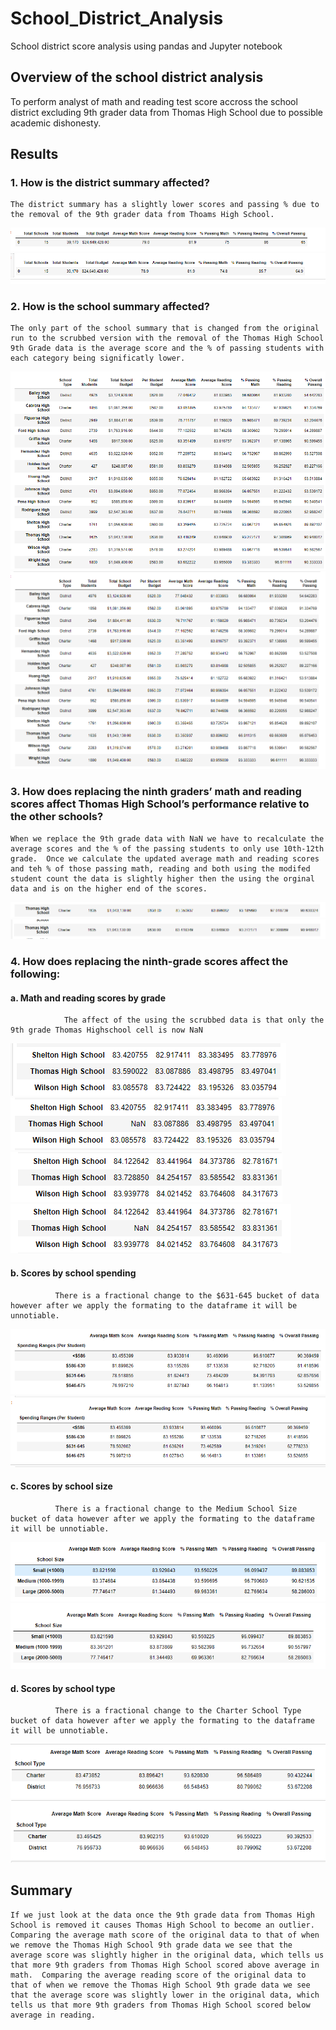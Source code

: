 # School_District_Analysis
School district score analysis using pandas and Jupyter notebook
## Overview of the school district analysis
To perform analyst of math and reading test score accross the school district excluding 9th grader data from Thomas High School due to possible academic dishonesty.
## Results
### 1. How is the district summary affected?
    The district summary has a slightly lower scores and passing % due to the removal of the 9th grader data from Thoams High School.
    
  ![image](Resources/distict_summary_df.png)
  ![image](Resources/distict_summary_df_challenge.png)

    
### 2. How is the school summary affected?    
    The only part of the school summary that is changed from the original run to the scrubbed version with the removal of the Thomas High School 9th Grade data is the average score and the % of passing students with each category being significatly lower.
   ![image](Resources/school_summary_df.png)
   ![image](Resources/school_summary_df_challenge.png)    
    
### 3. How does replacing the ninth graders’ math and reading scores affect Thomas High School’s performance relative to the other schools?
    When we replace the 9th grade data with NaN we have to recalculate the average scores and the % of the passing students to only use 10th-12th grade.  Once we calculate the updated average math and reading scores and teh % of those passing math, reading and both using the modifed student count the data is slightly higher then the using the orginal data and is on the higher end of the scores.
   ![image](Resources/school_summary_df_challenge_removed_9th_grade.png)
   ![image](Resources/school_summary_df_original.png)  

### 4. How does replacing the ninth-grade scores affect the following:

####      a. Math and reading scores by grade
                The affect of the using the scrubbed data is that only the 9th grade Thomas Highschool cell is now NaN
   ![image](Resources/math_scores_by_grade_org.png)
   ![image](Resources/math_scores_by_grade_chal.png)  
      ![image](Resources/reading_scores_by_grade_org.png)
   ![image](Resources/reading_scores_by_grade_chal.png)  

####      b. Scores by school spending
              There is a fractional change to the $631-645 bucket of data however after we apply the formating to the dataframe it will be unnotiable.
   ![image](Resources/spending_summary_df_org.png)
   ![image](Resources/spending_summary_df_chal.png) 
              
####      c. Scores by school size
              There is a fractional change to the Medium School Size bucket of data however after we apply the formating to the dataframe it will be unnotiable.
   ![image](Resources/size_summary_df_org.png)
   ![image](Resources/size_summary_df_chal.png) 

####      d. Scores by school type
              There is a fractional change to the Charter School Type bucket of data however after we apply the formating to the dataframe it will be unnotiable.
   ![image](Resources/type_summary_df_org.png)
   ![image](Resources/type_summary_df_chal.png) 


## Summary
    If we just look at the data once the 9th grade data from Thomas High School is removed it causes Thomas High School to become an outlier.  Comparing the average math score of the original data to that of when we remove the Thomas High School 9th grade data we see that the average score was slightly higher in the original data, which tells us that more 9th graders from Thomas High School scored above average in math.  Comparing the average reading score of the original data to that of when we remove the Thomas High School 9th grade data we see that the average score was slightly lower in the original data, which tells us that more 9th graders from Thomas High School scored below average in reading.  
